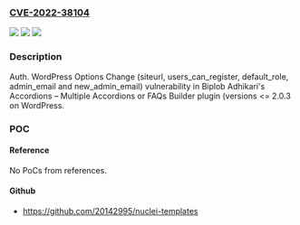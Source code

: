 ### [CVE-2022-38104](https://cve.mitre.org/cgi-bin/cvename.cgi?name=CVE-2022-38104)
![](https://img.shields.io/static/v1?label=Product&message=Accordions%20%E2%80%93%20Multiple%20Accordions%20or%20FAQs%20Builder%20(WordPress%20plugin)&color=blue)
![](https://img.shields.io/static/v1?label=Version&message=%3C%3D%202.0.3%3C%3D%202.0.3%20&color=brighgreen)
![](https://img.shields.io/static/v1?label=Vulnerability&message=CWE-264%20Permissions%2C%20Privileges%2C%20and%20Access%20Controls&color=brighgreen)

### Description

Auth. WordPress Options Change (siteurl, users_can_register, default_role, admin_email and new_admin_email) vulnerability in Biplob Adhikari's Accordions – Multiple Accordions or FAQs Builder plugin (versions <= 2.0.3 on WordPress.

### POC

#### Reference
No PoCs from references.

#### Github
- https://github.com/20142995/nuclei-templates

